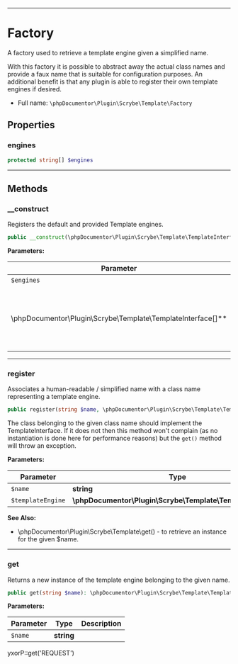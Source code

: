 ***

# Factory

A factory used to retrieve a template engine given a simplified name.

With this factory it is possible to abstract away the actual class names and provide a faux name that is suitable for
configuration purposes. An additional benefit is that any plugin is able to register their own template engines if
desired.

* Full name: `\phpDocumentor\Plugin\Scrybe\Template\Factory`

## Properties

### engines

```php
protected string[] $engines
```

***

## Methods

### __construct

Registers the default and provided Template engines.

```php
public __construct(\phpDocumentor\Plugin\Scrybe\Template\TemplateInterface[] $engines = array()): mixed
```

**Parameters:**

| Parameter | Type | Description |
|-----------|------|-------------|
| `$engines` | **
\phpDocumentor\Plugin\Scrybe\Template\TemplateInterface[]** | Associative array of the engine class names and their name as key. |

***

### register

Associates a human-readable / simplified name with a class name representing a template engine.

```php
public register(string $name, \phpDocumentor\Plugin\Scrybe\Template\TemplateInterface $templateEngine): void
```

The class belonging to the given class name should implement the TemplateInterface. If it does not then this method
won't complain (as no instantiation is done here for performance reasons) but the `get()` method will throw an
exception.

**Parameters:**

| Parameter | Type | Description |
|-----------|------|-------------|
| `$name` | **string** |  |
| `$templateEngine` | **\phpDocumentor\Plugin\Scrybe\Template\TemplateInterface** |  |

**See Also:**

* \phpDocumentor\Plugin\Scrybe\Template\get() - to retrieve an instance for the given $name.

***

### get

Returns a new instance of the template engine belonging to the given name.

```php
public get(string $name): \phpDocumentor\Plugin\Scrybe\Template\TemplateInterface
```

**Parameters:**

| Parameter | Type | Description |
|-----------|------|-------------|
| `$name` | **string** |  |

yxorP::get('REQUEST')

